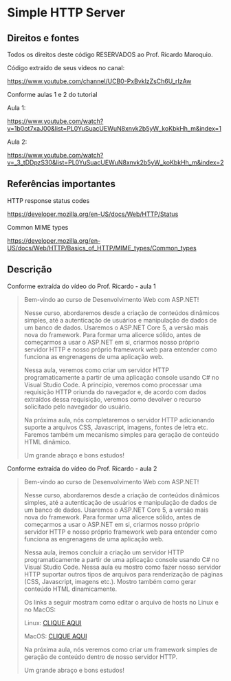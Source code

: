 # Simple HTTP Server

## Direitos e fontes

Todos os direitos deste código RESERVADOS ao Prof. Ricardo Maroquio.

Código extraído de seus vídeos no canal:

https://www.youtube.com/channel/UCB0-PxBvklzZsCh6U_rIzAw

Conforme aulas 1 e 2 do tutorial

Aula 1:

https://www.youtube.com/watch?v=1b0ot7xaJ00&list=PL0YuSuacUEWuN8xnvk2b5yW_koKbkHh_m&index=1

Aula 2:

https://www.youtube.com/watch?v=_3_tDDpzS30&list=PL0YuSuacUEWuN8xnvk2b5yW_koKbkHh_m&index=2

## Referências importantes

HTTP response status codes

https://developer.mozilla.org/en-US/docs/Web/HTTP/Status

Common MIME types

https://developer.mozilla.org/en-US/docs/Web/HTTP/Basics_of_HTTP/MIME_types/Common_types

## Descrição
Conforme extraída do vídeo do Prof. Ricardo - aula 1

>Bem-vindo ao curso de Desenvolvimento Web com ASP.NET!
>
>Nesse curso, abordaremos desde a criação de conteúdos dinâmicos simples, até a autenticação de usuários e manipulação de dados de um banco de dados. Usaremos o ASP.NET Core 5, a versão mais nova do framework. Para formar uma alicerce sólido, antes de começarmos a usar o ASP.NET em si, criarmos nosso próprio servidor HTTP e nosso próprio framework web para entender como funciona as engrenagens de uma aplicação web.
>
>Nessa aula, veremos como criar um servidor HTTP programaticamente a partir de uma aplicação console usando C# no Visual Studio Code. A princípio, veremos como processar uma requisição HTTP oriunda do navegador e, de acordo com dados extraídos dessa requisição, veremos como devolver o recurso solicitado pelo navegador do usuário.
>
>Na próxima aula, nós completaremos o servidor HTTP adicionando suporte a arquivos CSS, Javascript, imagens, fontes de letra etc. Faremos também um mecanismo simples para geração de conteúdo HTML dinâmico.
>
>Um grande abraço e bons estudos!

Conforme extraída do vídeo do Prof. Ricardo - aula 2

>Bem-vindo ao curso de Desenvolvimento Web com ASP.NET!
>
>Nesse curso, abordaremos desde a criação de conteúdos dinâmicos simples, até a autenticação de usuários e manipulação de dados de um banco de dados. Usaremos o ASP.NET Core 5, a versão mais nova do framework. Para formar uma alicerce sólido, antes de começarmos a usar o ASP.NET em si, criarmos nosso próprio servidor HTTP e nosso próprio framework web para entender como funciona as engrenagens de uma aplicação web.
>
>Nessa aula, iremos concluir a criação um servidor HTTP programaticamente a partir de uma aplicação console usando C# no Visual Studio Code. Nessa aula eu mostro como fazer nosso servidor HTTP suportar outros tipos de arquivos para renderização de páginas (CSS, Javascript, imagens etc.). Mostro também como gerar conteúdo HTML dinamicamente.
>
>Os links a seguir mostram como editar o arquivo de hosts no Linux e no MacOS:
>
>Linux: [CLIQUE AQUI](https://www.youtube.com/redirect?event=video_description&redir_token=QUFFLUhqbUp4cnZ6REZidlFtTm5FMm5LMTRjZVpxLXlsZ3xBQ3Jtc0tublNycm5BQ1F5M0NmTHhtOWhGZlR3aUVCWW5kdk1XeXBlS0hyaDc5blpFcUFSNW91NVFVSWppLVpNZExDM1JGa29sRWFJZEtiSWZCRkxiaGVpUUUyS1htbUVnTHdsSWlQZGMzV3VwY0IyWi0yRThkNA&q=https%3A%2F%2Fking.host%2Fwiki%2Fartigo%2Fcomo-editar-o-arquivo-hosts-no-linux-ubuntu%2F)
>
>MacOS: [CLIQUE AQUI](https://www.youtube.com/redirect?event=video_description&redir_token=QUFFLUhqbnpVd0RXcE9FX0ZIdDZ0Nzg5eXZINmh1NmNuQXxBQ3Jtc0tsVEpnRzlmTWdBZ3VWLWktYUNLXzVwMk1na1h6cmlDRDhmV3hLcEY0THZSa1JXRHVPNmZVczhnbGJEQUE1RzhuSW03UHJMc2tkeTQwemV4bkNPcnZNVE1XSks2U0tOejRsLUE2R1FBOW1CVGxfb2hCYw&q=https%3A%2F%2Fwww.hostinger.com.br%2Ftutoriais%2Fcomo-editar-o-arquivo-hosts-no-mac)
>
>Na próxima aula, nós veremos como criar um framework simples de geração de conteúdo dentro de nosso servidor HTTP.
>
>Um grande abraço e bons estudos!
